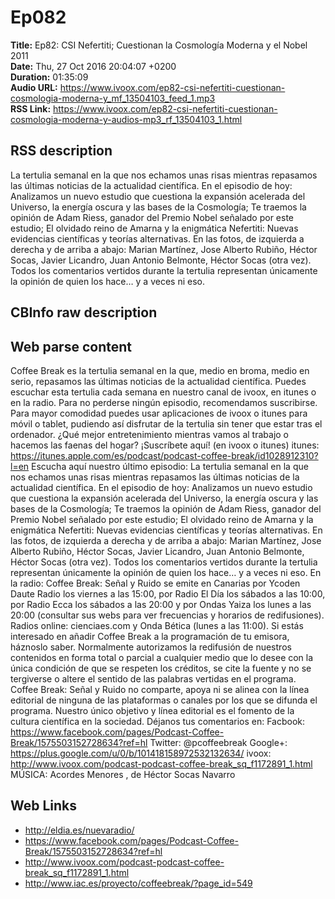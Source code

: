 # Ep082  
**Title:** Ep82: CSI Nefertiti; Cuestionan la Cosmología Moderna y el Nobel 2011  
**Date:** Thu, 27 Oct 2016 20:04:07 +0200  
**Duration:** 01:35:09  
**Audio URL:** https://www.ivoox.com/ep82-csi-nefertiti-cuestionan-cosmologia-moderna-y_mf_13504103_feed_1.mp3  
**RSS Link:** https://www.ivoox.com/ep82-csi-nefertiti-cuestionan-cosmologia-moderna-y-audios-mp3_rf_13504103_1.html  

## RSS description
La tertulia semanal en la que nos echamos unas risas mientras repasamos las últimas noticias de la actualidad científica. En el episodio de hoy: Analizamos un nuevo estudio que cuestiona la expansión acelerada del Universo, la energía oscura y las bases de la Cosmología; Te traemos la opinión de Adam Riess, ganador del Premio Nobel señalado por este estudio; El olvidado reino de Amarna y la enigmática Nefertiti: Nuevas evidencias científicas y teorías alternativas. En las fotos, de izquierda a derecha y de arriba a abajo: Marian Martínez, Jose Alberto Rubiño, Héctor Socas, Javier Licandro, Juan Antonio Belmonte, Héctor Socas (otra vez). Todos los comentarios vertidos durante la tertulia representan únicamente la opinión de quien los hace… y a veces ni eso.

## CBInfo raw description


## Web parse content
Coffee Break es la tertulia semanal en la que, medio en broma, medio en serio, repasamos las últimas noticias de la actualidad científica. Puedes escuchar esta tertulia cada semana en nuestro canal de ivoox, en itunes o en la radio. Para no perderse ningún episodio, recomendamos suscribirse. Para mayor comodidad puedes usar aplicaciones de ivoox o itunes para móvil o tablet, pudiendo así disfrutar de la tertulia sin tener que estar tras el ordenador. ¿Qué mejor entretenimiento mientras vamos al trabajo o hacemos las faenas del hogar? ¡Suscríbete aquí! (en ivoox o itunes) itunes: https://itunes.apple.com/es/podcast/podcast-coffee-break/id1028912310?l=en Escucha aquí nuestro último episodio: La tertulia semanal en la que nos echamos unas risas mientras repasamos las últimas noticias de la actualidad científica. En el episodio de hoy: Analizamos un nuevo estudio que cuestiona la expansión acelerada del Universo, la energía oscura y las bases de la Cosmología; Te traemos la opinión de Adam Riess, ganador del Premio Nobel señalado por este estudio; El olvidado reino de Amarna y la enigmática Nefertiti: Nuevas evidencias científicas y teorías alternativas. En las fotos, de izquierda a derecha y de arriba a abajo: Marian Martínez, Jose Alberto Rubiño, Héctor Socas, Javier Licandro, Juan Antonio Belmonte, Héctor Socas (otra vez). Todos los comentarios vertidos durante la tertulia representan únicamente la opinión de quien los hace… y a veces ni eso. En la radio: Coffee Break: Señal y Ruido se emite en Canarias por Ycoden Daute Radio los viernes a las 15:00, por Radio El Día los sábados a las 10:00, por Radio Ecca los sábados a las 20:00 y por Ondas Yaiza los lunes a las 20:00 (consultar sus webs para ver frecuencias y horarios de redifusiones). Radios online: cienciaes.com y Onda Bética (lunes a las 11:00). Si estás interesado en añadir Coffee Break a la programación de tu emisora, háznoslo saber. Normalmente autorizamos la redifusión de nuestros contenidos en forma total o parcial a cualquier medio que lo desee con la única condición de que se respeten los créditos, se cite la fuente y no se tergiverse o altere el sentido de las palabras vertidas en el programa. Coffee Break: Señal y Ruido no comparte, apoya ni se alinea con la línea editorial de ninguna de las plataformas o canales por los que se difunda el programa. Nuestro único objetivo y línea editorial es el fomento de la cultura científica en la sociedad. Déjanos tus comentarios en: Facbook: https://www.facebook.com/pages/Podcast-Coffee-Break/1575503152728634?ref=hl Twitter: @pcoffeebreak Google+: https://plus.google.com/u/0/b/101418158972532132634/ ivoox: http://www.ivoox.com/podcast-podcast-coffee-break_sq_f1172891_1.html MÚSICA: Acordes Menores , de Héctor Socas Navarro

## Web Links
- http://eldia.es/nuevaradio/
- https://www.facebook.com/pages/Podcast-Coffee-Break/1575503152728634?ref=hl
- http://www.ivoox.com/podcast-podcast-coffee-break_sq_f1172891_1.html
- http://www.iac.es/proyecto/coffeebreak/?page_id=549